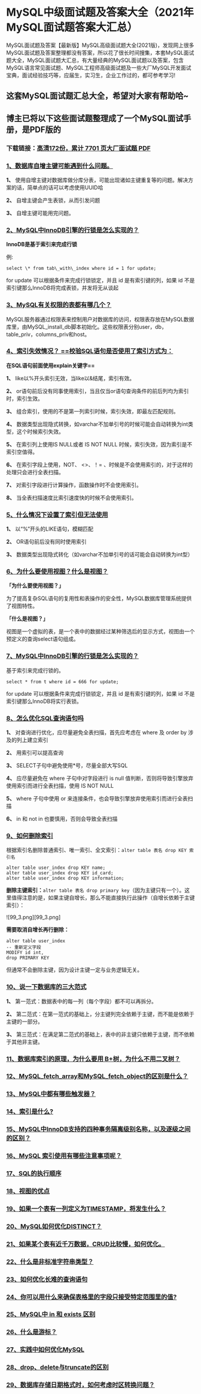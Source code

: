 # MySQL中级面试题及答案大全（2021年MySQL面试题答案大汇总）

MySQL面试题及答案【最新版】MySQL高级面试题大全(2021版)，发现网上很多MySQL面试题及答案整理都没有答案，所以花了很长时间搜集，本套MySQL面试题大全，MySQL面试题大汇总，有大量经典的MySQL面试题以及答案，包含MySQL语言常见面试题、MySQL工程师高级面试题及一些大厂MySQL开发面试宝典，面试经验技巧等，应届生，实习生，企业工作过的，都可参考学习!

## 这套MySQL面试题汇总大全，希望对大家有帮助哈~ 

## 博主已将以下这些面试题整理成了一个MySQL面试手册，是PDF版的

### 下载链接：[高清172份，累计 7701 页大厂面试题  PDF](https://github.com/javatechnorth/javanorth-itbooks/blob/master/docs/index.md)


### [1、数据库自增主键可能遇到什么问题。](https://gitee.com/souyunku/NewDevBooks/blob/master/docs/MySQL/MySQL中级面试题及答案大全（2021年MySQL面试题答案大汇总）.md#1数据库自增主键可能遇到什么问题。)  


**1、** 使用自增主键对数据库做分库分表，可能出现诸如主键重复等的问题。解决方案的话，简单点的话可以考虑使用UUID哈

**2、** 自增主键会产生表锁，从而引发问题

**3、** 自增主键可能用完问题。


### [2、MySQL中InnoDB引擎的行锁是怎么实现的？](https://gitee.com/souyunku/NewDevBooks/blob/master/docs/MySQL/MySQL中级面试题及答案大全（2021年MySQL面试题答案大汇总）.md#2mysql中innodb引擎的行锁是怎么实现的)  


**InnoDB是基于索引来完成行锁**

例:

`select \* from tab\_with\_index where id = 1 for update;`

for update 可以根据条件来完成行锁锁定，并且 id 是有索引键的列，如果 id 不是索引键那么InnoDB将完成表锁，并发将无从谈起


### [3、MySQL有关权限的表都有哪几个？](https://gitee.com/souyunku/NewDevBooks/blob/master/docs/MySQL/MySQL中级面试题及答案大全（2021年MySQL面试题答案大汇总）.md#3mysql有关权限的表都有哪几个)  


MySQL服务器通过权限表来控制用户对数据库的访问，权限表存放在MySQL数据库里，由MySQL_install_db脚本初始化。这些权限表分别user，db，table_priv，columns_priv和host。


### [4、索引失效情况？ ==校验SQL语句是否使用了索引方式为：](https://gitee.com/souyunku/NewDevBooks/blob/master/docs/MySQL/MySQL中级面试题及答案大全（2021年MySQL面试题答案大汇总）.md#4索引失效情况-校验sql语句是否使用了索引方式为：)  


**在SQL语句前面使用explain关键字==**

**1、** like以%开头索引无效，当like以&结尾，索引有效。

**2、** or语句前后没有同事使用索引，当且仅当or语句查询条件的前后列均为索引时，索引生效。

**3、** 组合索引，使用的不是第一列索引时候，索引失效，即最左匹配规则。

**4、** 数据类型出现隐式转换，如varchar不加单引号的时候可能会自动转换为int类型，这个时候索引失效。

**5、** 在索引列上使用IS NULL或者 IS NOT NULL 时候，索引失效，因为索引是不索引空值得。

**6、** 在索引字段上使用，NOT、 <>、！= 、时候是不会使用索引的，对于这样的处理只会进行全表扫描。

**7、** 对索引字段进行计算操作，函数操作时不会使用索引。

**8、** 当全表扫描速度比索引速度快的时候不会使用索引。


### [5、什么情况下设置了索引但无法使用](https://gitee.com/souyunku/NewDevBooks/blob/master/docs/MySQL/MySQL中级面试题及答案大全（2021年MySQL面试题答案大汇总）.md#5什么情况下设置了索引但无法使用)  


**1、** 以“%”开头的LIKE语句，模糊匹配

**2、** OR语句前后没有同时使用索引

**3、** 数据类型出现隐式转化（如varchar不加单引号的话可能会自动转换为int型）


### [6、为什么要使用视图？什么是视图？](https://gitee.com/souyunku/NewDevBooks/blob/master/docs/MySQL/MySQL中级面试题及答案大全（2021年MySQL面试题答案大汇总）.md#6为什么要使用视图什么是视图)  


**「为什么要使用视图？」**

为了提高复杂SQL语句的复用性和表操作的安全性，MySQL数据库管理系统提供了视图特性。

**「什么是视图？」**

视图是一个虚拟的表，是一个表中的数据经过某种筛选后的显示方式，视图由一个预定义的查询select语句组成。


### [7、MySQL中InnoDB引擎的行锁是怎么实现的？](https://gitee.com/souyunku/NewDevBooks/blob/master/docs/MySQL/MySQL中级面试题及答案大全（2021年MySQL面试题答案大汇总）.md#7mysql中innodb引擎的行锁是怎么实现的)  


基于索引来完成行锁的。

```
select * from t where id = 666 for update;
```

for update 可以根据条件来完成行锁锁定，并且 id 是有索引键的列，如果 id 不是索引键那么InnoDB将实行表锁。


### [8、怎么优化SQL查询语句吗](https://gitee.com/souyunku/NewDevBooks/blob/master/docs/MySQL/MySQL中级面试题及答案大全（2021年MySQL面试题答案大汇总）.md#8怎么优化sql查询语句吗)  


**1、** 对查询进行优化，应尽量避免全表扫描，首先应考虑在 where 及 order by 涉及的列上建立索引

**2、** 用索引可以提高查询

**3、** SELECT子句中避免使用*号，尽量全部大写SQL

**4、** 应尽量避免在 where 子句中对字段进行 is null 值判断，否则将导致引擎放弃使用索引而进行全表扫描，使用 IS NOT NULL

**5、** where 子句中使用 or 来连接条件，也会导致引擎放弃使用索引而进行全表扫描

**6、** in 和 not in 也要慎用，否则会导致全表扫描


### [9、如何删除索引](https://gitee.com/souyunku/NewDevBooks/blob/master/docs/MySQL/MySQL中级面试题及答案大全（2021年MySQL面试题答案大汇总）.md#9如何删除索引)  


根据索引名删除普通索引、唯一索引、全文索引：`alter table 表名 drop KEY 索引名`

```
alter table user_index drop KEY name;
alter table user_index drop KEY id_card;
alter table user_index drop KEY information;
```

**删除主键索引：**`alter table 表名 drop primary key`（因为主键只有一个）。这里值得注意的是，如果主键自增长，那么不能直接执行此操作（自增长依赖于主键索引）：

![99_3.png][99_3.png]

**需要取消自增长再行删除：**

```
alter table user_index
-- 重新定义字段
MODIFY id int,
drop PRIMARY KEY
```

但通常不会删除主键，因为设计主键一定与业务逻辑无关。


### [10、说一下数据库的三大范式](https://gitee.com/souyunku/NewDevBooks/blob/master/docs/MySQL/MySQL中级面试题及答案大全（2021年MySQL面试题答案大汇总）.md#10说一下数据库的三大范式)  


**1、** 第一范式：数据表中的每一列（每个字段）都不可以再拆分。

**2、** 第二范式：在第一范式的基础上，分主键列完全依赖于主键，而不能是依赖于主键的一部分。

**3、** 第三范式：在满足第二范式的基础上，表中的非主键只依赖于主键，而不依赖于其他非主键。


### [11、数据库索引的原理，为什么要用 B+树，为什么不用二叉树？](https://gitee.com/souyunku/NewDevBooks/blob/master/docs/MySQL/MySQL中级面试题及答案大全（2021年MySQL面试题答案大汇总）.md#11数据库索引的原理为什么要用-b+树为什么不用二叉树)  

### [12、MySQL_fetch_array和MySQL_fetch_object的区别是什么？](https://gitee.com/souyunku/NewDevBooks/blob/master/docs/MySQL/MySQL中级面试题及答案大全（2021年MySQL面试题答案大汇总）.md#12mysql_fetch_array和mysql_fetch_object的区别是什么)  

### [13、MySQL中都有哪些触发器？](https://gitee.com/souyunku/NewDevBooks/blob/master/docs/MySQL/MySQL中级面试题及答案大全（2021年MySQL面试题答案大汇总）.md#13mysql中都有哪些触发器)  

### [14、索引是什么?](https://gitee.com/souyunku/NewDevBooks/blob/master/docs/MySQL/MySQL中级面试题及答案大全（2021年MySQL面试题答案大汇总）.md#14索引是什么)  

### [15、MySQL中InnoDB支持的四种事务隔离级别名称，以及逐级之间的区别？](https://gitee.com/souyunku/NewDevBooks/blob/master/docs/MySQL/MySQL中级面试题及答案大全（2021年MySQL面试题答案大汇总）.md#15mysql中innodb支持的四种事务隔离级别名称以及逐级之间的区别)  

### [16、MySQL 索引使用有哪些注意事项呢？](https://gitee.com/souyunku/NewDevBooks/blob/master/docs/MySQL/MySQL中级面试题及答案大全（2021年MySQL面试题答案大汇总）.md#16mysql-索引使用有哪些注意事项呢)  

### [17、SQL的执行顺序](https://gitee.com/souyunku/NewDevBooks/blob/master/docs/MySQL/MySQL中级面试题及答案大全（2021年MySQL面试题答案大汇总）.md#17sql的执行顺序)  

### [18、视图的优点](https://gitee.com/souyunku/NewDevBooks/blob/master/docs/MySQL/MySQL中级面试题及答案大全（2021年MySQL面试题答案大汇总）.md#18视图的优点)  

### [19、如果一个表有一列定义为TIMESTAMP，将发生什么？](https://gitee.com/souyunku/NewDevBooks/blob/master/docs/MySQL/MySQL中级面试题及答案大全（2021年MySQL面试题答案大汇总）.md#19如果一个表有一列定义为timestamp将发生什么)  

### [20、MySQL如何优化DISTINCT？](https://gitee.com/souyunku/NewDevBooks/blob/master/docs/MySQL/MySQL中级面试题及答案大全（2021年MySQL面试题答案大汇总）.md#20mysql如何优化distinct)  

### [21、如果某个表有近千万数据，CRUD比较慢，如何优化。](https://gitee.com/souyunku/NewDevBooks/blob/master/docs/MySQL/MySQL中级面试题及答案大全（2021年MySQL面试题答案大汇总）.md#21如果某个表有近千万数据crud比较慢如何优化。)  

### [22、什么是非标准字符串类型？](https://gitee.com/souyunku/NewDevBooks/blob/master/docs/MySQL/MySQL中级面试题及答案大全（2021年MySQL面试题答案大汇总）.md#22什么是非标准字符串类型)  

### [23、如何优化长难的查询语句](https://gitee.com/souyunku/NewDevBooks/blob/master/docs/MySQL/MySQL中级面试题及答案大全（2021年MySQL面试题答案大汇总）.md#23如何优化长难的查询语句)  

### [24、你可以用什么来确保表格里的字段只接受特定范围里的值?](https://gitee.com/souyunku/NewDevBooks/blob/master/docs/MySQL/MySQL中级面试题及答案大全（2021年MySQL面试题答案大汇总）.md#24你可以用什么来确保表格里的字段只接受特定范围里的值)  

### [25、MySQL中 in 和 exists 区别](https://gitee.com/souyunku/NewDevBooks/blob/master/docs/MySQL/MySQL中级面试题及答案大全（2021年MySQL面试题答案大汇总）.md#25mysql中-in-和-exists-区别)  

### [26、什么是游标？](https://gitee.com/souyunku/NewDevBooks/blob/master/docs/MySQL/MySQL中级面试题及答案大全（2021年MySQL面试题答案大汇总）.md#26什么是游标)  

### [27、实践中如何优化MySQL](https://gitee.com/souyunku/NewDevBooks/blob/master/docs/MySQL/MySQL中级面试题及答案大全（2021年MySQL面试题答案大汇总）.md#27实践中如何优化mysql)  

### [28、drop、delete与truncate的区别](https://gitee.com/souyunku/NewDevBooks/blob/master/docs/MySQL/MySQL中级面试题及答案大全（2021年MySQL面试题答案大汇总）.md#28dropdelete与truncate的区别)  

### [29、数据库存储日期格式时，如何考虑时区转换问题？](https://gitee.com/souyunku/NewDevBooks/blob/master/docs/MySQL/MySQL中级面试题及答案大全（2021年MySQL面试题答案大汇总）.md#29数据库存储日期格式时如何考虑时区转换问题)  





